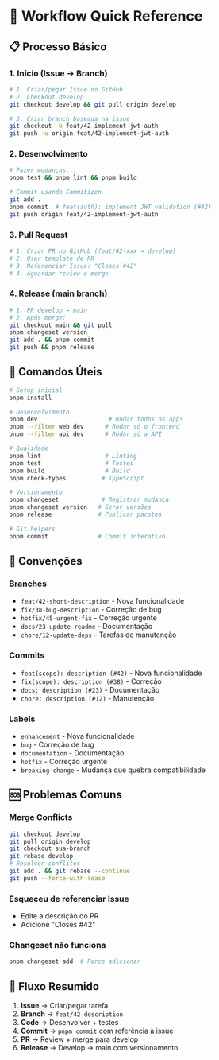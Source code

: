 # 🚀 Workflow Quick Reference

## 📋 Processo Básico

### 1. Início (Issue → Branch)
```bash
# 1. Criar/pegar Issue no GitHub
# 2. Checkout develop
git checkout develop && git pull origin develop

# 3. Criar branch baseada na issue
git checkout -b feat/42-implement-jwt-auth
git push -u origin feat/42-implement-jwt-auth
```

### 2. Desenvolvimento
```bash
# Fazer mudanças...
pnpm test && pnpm lint && pnpm build

# Commit usando Commitizen
git add .
pnpm commit  # feat(auth): implement JWT validation (#42)
git push origin feat/42-implement-jwt-auth
```

### 3. Pull Request
```bash
# 1. Criar PR no GitHub (feat/42-xxx → develop)
# 2. Usar template de PR
# 3. Referenciar Issue: "Closes #42"
# 4. Aguardar review e merge
```

### 4. Release (main branch)
```bash
# 1. PR develop → main
# 2. Após merge:
git checkout main && git pull
pnpm changeset version
git add . && pnpm commit
git push && pnpm release
```

## 🔧 Comandos Úteis

```bash
# Setup inicial
pnpm install

# Desenvolvimento
pnpm dev                    # Rodar todos os apps
pnpm --filter web dev      # Rodar só o frontend
pnpm --filter api dev      # Rodar só a API

# Qualidade
pnpm lint                  # Linting
pnpm test                  # Testes
pnpm build                 # Build
pnpm check-types          # TypeScript

# Versionamento
pnpm changeset            # Registrar mudança
pnpm changeset version   # Gerar versões
pnpm release             # Publicar pacotes

# Git helpers
pnpm commit              # Commit interativo
```

## 📝 Convenções

### Branches
- `feat/42-short-description` - Nova funcionalidade
- `fix/38-bug-description` - Correção de bug  
- `hotfix/45-urgent-fix` - Correção urgente
- `docs/23-update-readme` - Documentação
- `chore/12-update-deps` - Tarefas de manutenção

### Commits
- `feat(scope): description (#42)` - Nova funcionalidade
- `fix(scope): description (#38)` - Correção
- `docs: description (#23)` - Documentação
- `chore: description (#12)` - Manutenção

### Labels
- `enhancement` - Nova funcionalidade
- `bug` - Correção de bug
- `documentation` - Documentação
- `hotfix` - Correção urgente
- `breaking-change` - Mudança que quebra compatibilidade

## 🆘 Problemas Comuns

### Merge Conflicts
```bash
git checkout develop
git pull origin develop
git checkout sua-branch
git rebase develop
# Resolver conflitos
git add . && git rebase --continue
git push --force-with-lease
```

### Esqueceu de referenciar Issue
- Edite a descrição do PR
- Adicione "Closes #42"

### Changeset não funciona
```bash
pnpm changeset add  # Force adicionar
```

## 🎯 Fluxo Resumido

1. **Issue** → Criar/pegar tarefa
2. **Branch** → `feat/42-description`
3. **Code** → Desenvolver + testes
4. **Commit** → `pnpm commit` com referência à issue
5. **PR** → Review + merge para develop
6. **Release** → Develop → main com versionamento
